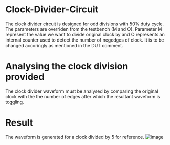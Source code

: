 # Clock-Divider-Circuit
The clock divider circuit is designed for odd divisions with 50% duty cycle. 
The parameters are overriden from the testbench (M and O).
Parameter M represent the value we want to divide original clock by and O represents an internal counter used to detect the number of negedges of clock. It is to be changed accoringly as mentioned in the DUT comment.

# Analysing the clock division provided
The clock divider waveform must be analysed by comparing the original clock with the the number of edges after which the resultant waveform is toggling.


# Result 
The waveform is generated for a clock divided by 5 for reference.
![image](https://github.com/user-attachments/assets/727e0a9c-b538-48f1-92dd-97baf24506b8)
